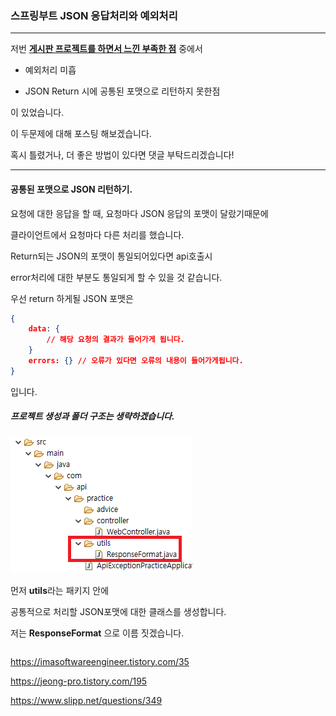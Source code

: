 ### 스프링부트 JSON 응답처리와 예외처리

---

저번 **[게시판 프로젝트를 하면서 느낀 부족한 점](https://pro-dev.tistory.com/44)** 중에서 

* 예외처리 미흡

* JSON Return 시에 공통된 포맷으로 리턴하지 못한점

이 있었습니다.

이 두문제에 대해 포스팅 해보겠습니다.

혹시 틀렸거나, 더 좋은 방법이 있다면 댓글 부탁드리겠습니다!

---

#### 공통된 포맷으로 JSON 리턴하기.

요청에 대한 응답을 할 때, 요청마다 JSON 응답의 포맷이 달랐기때문에

클라이언트에서 요청마다 다른 처리를 했습니다.

Return되는 JSON의 포맷이 통일되어있다면 api호출시 

error처리에 대한 부분도 통일되게 할 수 있을 것 같습니다.


우선 return 하게될 JSON 포맷은

```json
{
    data: {
        // 해당 요청의 결과가 들어가게 됩니다.
    }
    errors: {} // 오류가 있다면 오류의 내용이 들어가게됩니다.
}
```
입니다.

##### 프로젝트 생성과 폴더 구조는 생략하겠습니다.

![create-package](images/createpackage.png)

먼저 **utils**라는 패키지 안에 

공통적으로 처리할 JSON포맷에 대한 클래스를 생성합니다.

저는 **ResponseFormat** 으로 이름 짓겠습니다.

```java
```





https://imasoftwareengineer.tistory.com/35

https://jeong-pro.tistory.com/195

https://www.slipp.net/questions/349